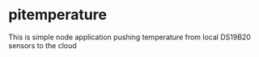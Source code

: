 # pitemperature
This is simple node application pushing temperature from local DS19B20 sensors to the cloud
